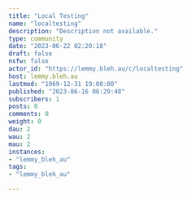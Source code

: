 ```yaml
---
title: "Local Testing" 
name: "localtesting"
description: "Description not available."
type: community
date: "2023-06-22 02:20:18"
draft: false
nsfw: false
actor_id: "https://lemmy.bleh.au/c/localtesting"
host: lemmy.bleh.au
lastmod: "1969-12-31 19:00:00"
published: "2023-06-16 06:29:48"
subscribers: 1
posts: 0
comments: 0
weight: 0
dau: 2
wau: 2
mau: 2
instances:
- "lemmy_bleh_au"
tags: 
- "lemmy_bleh_au"

---
```

